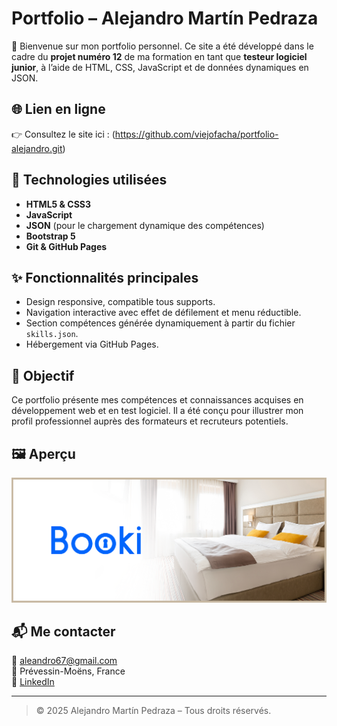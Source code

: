 # Portfolio – Alejandro Martín Pedraza

👋 Bienvenue sur mon portfolio personnel. Ce site a été développé dans le cadre du **projet numéro 12** de ma formation en tant que **testeur logiciel junior**, à l’aide de HTML, CSS, JavaScript et de données dynamiques en JSON.

## 🌐 Lien en ligne

👉 Consultez le site ici : (https://github.com/viejofacha/portfolio-alejandro.git)

## 📁 Technologies utilisées

- **HTML5 & CSS3**
- **JavaScript**
- **JSON** (pour le chargement dynamique des compétences)
- **Bootstrap 5**
- **Git & GitHub Pages**

## ✨ Fonctionnalités principales

- Design responsive, compatible tous supports.
- Navigation interactive avec effet de défilement et menu réductible.
- Section compétences générée dynamiquement à partir du fichier `skills.json`.
- Hébergement via GitHub Pages.

## 🧠 Objectif

Ce portfolio présente mes compétences et connaissances acquises en développement web et en test logiciel. Il a été conçu pour illustrer mon profil professionnel auprès des formateurs et recruteurs potentiels.

## 🖼️ Aperçu

![Capture du portfolio](./images/image1.png)

## 📬 Me contacter

📧 aleandro67@gmail.com  
📍 Prévessin-Moëns, France  
🔗 [LinkedIn](https://linkedin.com)

---

> © 2025 Alejandro Martín Pedraza – Tous droits réservés.
